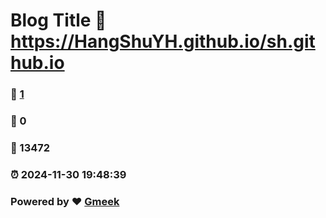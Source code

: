 # Blog Title :link: https://HangShuYH.github.io/sh.github.io 
### :page_facing_up: [1](https://HangShuYH.github.io/sh.github.io/tag.html) 
### :speech_balloon: 0 
### :hibiscus: 13472 
### :alarm_clock: 2024-11-30 19:48:39 
### Powered by :heart: [Gmeek](https://github.com/Meekdai/Gmeek)
